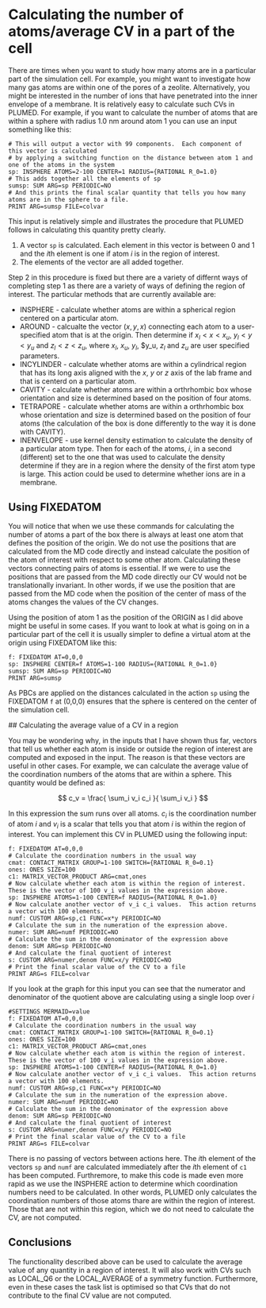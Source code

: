 # Calculating the number of atoms/average CV in a part of the cell

There are times when you want to study how many atoms are in a particular part of the simulation cell.  For example, you might 
want to investigate how many gas atoms are within one of the pores of a zeolite.  Alternatively, you might be interested in the 
number of ions that have penetrated into the inner envelope of a membrane.  It is relatively easy to calculate such CVs in PLUMED.
For example, if you want to calculate the number of atoms that are within a sphere with radius 1.0 nm around atom 1 you can use an 
input something like this:

```plumed
# This will output a vector with 99 components.  Each component of this vector is calculated
# by applying a switching function on the distance between atom 1 and one of the atoms in the system
sp: INSPHERE ATOMS=2-100 CENTER=1 RADIUS={RATIONAL R_0=1.0}
# This adds together all the elements of sp
sumsp: SUM ARG=sp PERIODIC=NO
# And this prints the final scalar quantity that tells you how many atoms are in the sphere to a file.
PRINT ARG=sumsp FILE=colvar
```

This input is relatively simple and illustrates the procedure that PLUMED follows in calculating this quantity pretty clearly.

1. A vector `sp` is calculated.  Each element in this vector is between 0 and 1 and the $i$th element is one if atom $i$ is in the region of interest.
2. The elements of the vector are all added together.

Step 2 in this procedure is fixed but there are a variety of differnt ways of completing step 1 as there are a variety of ways of defining the region 
of interest.  The particular methods that are currently available are:

* INSPHERE - calculate whether atoms are within a spherical region centered on a particular atom.
* AROUND - calcualte the vector $(x,y,x)$ connecting each atom to a user-specified atom that is at the origin.  Then determine if $x_l < x < x_u$, $y_l < y < y_u$ and $z_l < z < z_u$, where $x_l$, $x_u$, $y_l$, $y_u, $z_l$ and $z_u$ are user specified parameters.
* INCYLINDER - calculate whether atoms are within a cylindrical region that has its long axis aligned with the $x$, $y$ or $z$ axis of the lab frame and that is centerd on a particular atom.
* CAVITY - calculate whether atoms are within a orthrhombic box whose orientation and size is determined based on the position of four atoms.
* TETRAPORE - calculate whether atoms are within a orthrhombic box whose orientation and size is determined based on the position of four atoms (the calculation of the box is done differently to the way it is done with CAVITY).
* INENVELOPE - use kernel density estimation to calculate the density of a particular atom type.  Then for each of the atoms, $i$, in a second (different) set to the one that was used to calculate the density determine if they are in a region where the density of the first atom type is large.  This action could be used to determine whether ions are in a membrane. 

## Using FIXEDATOM

You will notice that when we use these commands for calculating the number of atoms a part of the box there is always at least one atom that defines the position of the origin.  We do not use 
the positions that are calculated from the MD code directly and instead calculate the position of the atom of interest with respect to some other atom.  Calculating these vectors connecting 
pairs of atoms is essential.  If we were to use the positions that are passed from the MD code directly our CV would not be translationally invariant.  In other words, if we use the position that 
are passed from the MD code when the position of the center of mass of the atoms changes the values of the CV changes.

Using the position of atom 1 as the position of the ORIGIN as I did above might be useful in some cases.  If you want to look at what is going on in a particular part of the cell it is usually simpler
to define a virtual atom at the origin using FIXEDATOM like this:

```plumed
f: FIXEDATOM AT=0,0,0
sp: INSPHERE CENTER=f ATOMS=1-100 RADIUS={RATIONAL R_0=1.0}
sumsp: SUM ARG=sp PERIODIC=NO
PRINT ARG=sumsp
```

As PBCs are applied on the distances calculated in the action `sp` using the FIXEDATOM `f` at (0,0,0) ensures that the sphere is centered on the center of the simulation cell.


## Calculating the average value of a CV in a region

You may be wondering why, in the inputs that I have shown thus far, vectors that tell us whether each atom is inside or outside the region of interest are computed and exposed in the input.
The reason is that these vectors are useful in other cases.  For example, we can calculate the average value of the coordination numbers of the atoms that are within a sphere.  This quantity would 
be defined as:

$$
c_v = \frac{ \sum_i v_i c_i }{ \sum_i v_i }
$$

In this expression the sum runs over all atoms.  $c_i$ is the coordination number of atom $i$ and $v_i$ is a scalar that tells you that atom $i$ is within the region of interest.
You can implement this CV in PLUMED using the following input:

```plumed
f: FIXEDATOM AT=0,0,0
# Calculate the coordination numbers in the usual way
cmat: CONTACT_MATRIX GROUP=1-100 SWITCH={RATIONAL R_0=0.1}
ones: ONES SIZE=100
c1: MATRIX_VECTOR_PRODUCT ARG=cmat,ones
# Now calculate whether each atom is within the region of interest.  These is the vector of 100 v_i values in the expression above.
sp: INSPHERE ATOMS=1-100 CENTER=f RADIUS={RATIONAL R_0=1.0}
# Now calculate another vector of v_i c_i values.  This action returns a vector with 100 elements.
numf: CUSTOM ARG=sp,c1 FUNC=x*y PERIODIC=NO
# Calculate the sum in the numeration of the expression above.
numer: SUM ARG=numf PERIODIC=NO
# Calculate the sum in the denominator of the expression above
denom: SUM ARG=sp PERIODIC=NO
# And calculate the final quotient of interest
s: CUSTOM ARG=numer,denom FUNC=x/y PERIODIC=NO
# Print the final scalar value of the CV to a file
PRINT ARG=s FILE=colvar
``` 

If you look at the graph for this input you can see that the numerator and denominator of the quotient above are calculating using a single loop over $i$

```plumed
#SETTINGS MERMAID=value
f: FIXEDATOM AT=0,0,0
# Calculate the coordination numbers in the usual way
cmat: CONTACT_MATRIX GROUP=1-100 SWITCH={RATIONAL R_0=0.1}
ones: ONES SIZE=100
c1: MATRIX_VECTOR_PRODUCT ARG=cmat,ones
# Now calculate whether each atom is within the region of interest.  These is the vector of 100 v_i values in the expression above.
sp: INSPHERE ATOMS=1-100 CENTER=f RADIUS={RATIONAL R_0=1.0}
# Now calculate another vector of v_i c_i values.  This action returns a vector with 100 elements.
numf: CUSTOM ARG=sp,c1 FUNC=x*y PERIODIC=NO
# Calculate the sum in the numeration of the expression above.
numer: SUM ARG=numf PERIODIC=NO
# Calculate the sum in the denominator of the expression above
denom: SUM ARG=sp PERIODIC=NO
# And calculate the final quotient of interest
s: CUSTOM ARG=numer,denom FUNC=x/y PERIODIC=NO
# Print the final scalar value of the CV to a file
PRINT ARG=s FILE=colvar
```

There is no passing of vectors between actions here.  The $i$th element of the vectors `sp` and `numf` are calculated immediately after the $i$th element of `c1` has been computed.
Furthremore, to make this code is made even more rapid as we use the INSPHERE action to determine which coordination numbers need to be calculated.  In other words, PLUMED only calculates
the coordination numbers of those atoms thare are within the region of interest.  Those that are not within this region, which we do not need to calculate the CV, are not computed. 

## Conclusions

The functionality described above can be used to calculate the average value of any quantity in a region of interest.  It will also work with CVs such as LOCAL_Q6 or the LOCAL_AVERAGE
of a symmetry function.  Furthermore, even in these cases the task list is optimised so that CVs that do not contribute to the final CV value are not computed.
